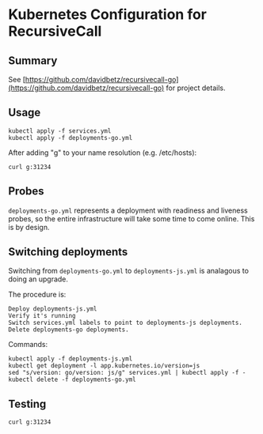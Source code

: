 # Kubernetes Configuration for RecursiveCall

## Summary

See [https://github.com/davidbetz/recursivecall-go](https://github.com/davidbetz/recursivecall-go) for project details.

## Usage

    kubectl apply -f services.yml
    kubectl apply -f deployments-go.yml

After adding "g" to your name resolution (e.g. /etc/hosts):

    curl g:31234

## Probes

`deployments-go.yml` represents a deployment with readiness and liveness probes, so the entire infrastructure will take some time to come online. This is by design.

## Switching deployments

Switching from `deployments-go.yml` to `deployments-js.yml` is analagous to doing an upgrade.

The procedure is:

    Deploy deployments-js.yml
    Verify it's running
    Switch services.yml labels to point to deployments-js deployments.
    Delete deployments-go deployments.

Commands:

    kubectl apply -f deployments-js.yml
    kubectl get deployment -l app.kubernetes.io/version=js
    sed "s/version: go/version: js/g" services.yml | kubectl apply -f -
    kubectl delete -f deployments-go.yml

## Testing

    curl g:31234
